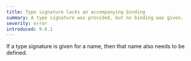 ```yaml
---
title: Type signature lacks an accompanying binding
summary: A type signature was provided, but no binding was given.
severity: error
introduced: 9.6.1
---
```


If a type signature is given for a name, then that name also needs to be defined.
